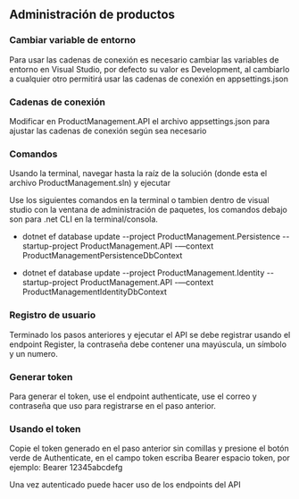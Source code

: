 ## Administración de productos  
  



### Cambiar variable de entorno  
Para usar las cadenas de conexión es necesario cambiar las variables de entorno en Visual Studio, por defecto su valor es Development, al cambiarlo a cualquier otro permitirá usar las cadenas de conexión en appsettings.json  
  



### Cadenas de conexión  
Modificar en ProductManagement.API el archivo appsettings.json para ajustar las cadenas de conexión según sea necesario  
  



### Comandos  
Usando la terminal, navegar hasta la raíz de la solución (donde esta el archivo ProductManagement.sln) y ejecutar  
  

Use los siguientes comandos en la terminal o tambien dentro de visual studio con la ventana de administración de paquetes, los comandos debajo son para .net CLI en la terminal/consola.
   
  

- dotnet ef database update --project ProductManagement.Persistence --startup-project ProductManagement.API -—context ProductManagementPersistenceDbContext  
  

- dotnet ef database update --project ProductManagement.Identity --startup-project ProductManagement.API -—context ProductManagementIdentityDbContext  
  



### Registro de usuario  
Terminado los pasos anteriores y ejecutar el API se debe registrar usando el endpoint Register, la contraseña debe contener una mayúscula, un símbolo y un numero.  
  



### Generar token  
Para generar el token, use el endpoint authenticate, use el correo y contraseña que uso para registrarse en el paso anterior.  
  



### Usando el token  
Copie el token generado en el paso anterior sin comillas y presione el botón verde de Authenticate, en el campo token escriba Bearer espacio token, por ejemplo: Bearer 12345abcdefg  
  

Una vez autenticado puede hacer uso de los endpoints del API  

<br />
